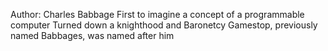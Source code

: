 Author: Charles Babbage
  First to imagine a concept of a programmable computer
  Turned down a knighthood and Baronetcy
  Gamestop, previously named Babbages, was named after him
